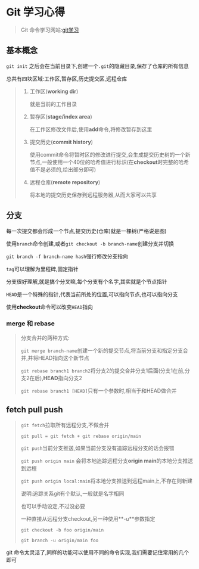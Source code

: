 # Git 学习心得

> Git 命令学习网站:[git学习](https://learngitbranching.js.org/?locale=zh_CN)

## 基本概念

`git init` 之后会在当前目录下,创建一个`.git`的隐藏目录,保存了仓库的所有信息

总共有四块区域:工作区,暂存区,历史提交区,远程仓库

> 1. 工作区(**working dir**)
>
>    就是当前的工作目录
>
> 2. 暂存区(**stage/index area**)
>
>    在工作区修改文件后,使用**add**命令,将修改暂存到这里
>
> 3. 提交历史(**commit history**)
>
>    使用commit命令将暂时区的修改进行提交,会生成提交历史树的一个新节点,一般使用一个40位的哈希值进行标识(在**checkout**时完整的哈希值不是必须的,给出部分即可)
>
> 4. 远程仓库(**remote repository**)
>
>    将本地的提交历史保存到远程服务器,从而大家可以共享

## 分支

每一次提交都会形成一个节点,提交历史(仓库)就是一棵树(严格说是图)

使用`branch`命令创建,或者`git checkout -b branch-name`创建分支并切换

`git branch -f branch-name hash`强行修改分支指向

`tag`可以理解为里程碑,固定指针

分支很好理解,就是搞个分叉嘛,每个分支有个名字,其实就是个节点指针

`HEAD`是一个特殊的指针,代表当前所处的位置,可以指向节点,也可以指向分支

使用**checkout**命令可以改变`HEAD`指向

### merge 和 rebase

> 分支合并的两种方式:
>
> `git merge branch-name`创建一个新的提交节点,将当前分支和指定分支合并,并将HEAD指向这个新节点
>
> `git rebase branch1 branch2`将分支2的提交合并分支1后面(分支1在前,分支2在后),**HEAD**指向分支2
>
> `git rebase branch1 [HEAD]`只有一个参数时,相当于和HEAD做合并

## fetch pull push

> `git fetch`拉取所有远程分支,不做合并
>
> `git pull = git fetch + git rebase origin/main`
>
> `git push`当前分支推送,如果当前分支没有追踪远程分支的话会报错
>
> `git push origin main` 会将本地追踪远程分支**origin main**的本地分支推送到远程
>
> `git push origin local:main`将本地分支推送到远程main上,不存在则新建
>
> 说明:追踪关系git有个默认,一般就是名字相同
>
> 也可以手动设定,不过没必要
>
> 一种直接从远程分支checkout,另一种使用**-u**参数指定
>
> `git checkout -b foo origin/main`
>
> `git branch -u origin/main foo`

git 命令太灵活了,同样的功能可以使用不同的命令实现,我们需要记住常用的几个即可